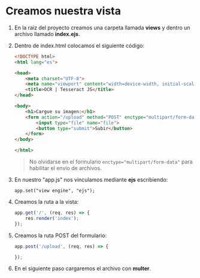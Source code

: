 # Creamos nuestra vista
1. En la raiz del proyecto creamos una carpeta llamada **views** y dentro un archivo llamado **index.ejs**.
2. Dentro de index.html colocamos el siguiente código:
    ```html
    <!DOCTYPE html>
    <html lang="es">

    <head>
        <meta charset="UTF-8">
        <meta name="viewport" content="width=device-width, initial-scale=1.0">
        <title>OCR | Tesseract JS</title>
    </head>

    <body>
        <h1>Cargue su imagen:</h1>
        <form action="/upload" method="POST" enctype="multipart/form-data">
            <input type="file" name="file">
            <button type="submit">Subir</button>
        </form>
    </body>

    </html>
    ```
    > No olvidarse en el formulario `enctype="multipart/form-data"` para habilitar el envío de archivos.

3. En nuestro "app.js" nos vinculamos mediante **ejs** escribiendo:

    `app.set("view engine", "ejs");`

4. Creamos la ruta a la vista:
    ```javascript
    app.get('/', (req, res) => {
        res.render('index');
    });
    ```
5. Creamos la ruta POST del formulario:
    ```javascript
    app.post('/upload', (req, res) => {

    });
    ```
6. En el siguiente paso cargaremos el archivo con **multer**.